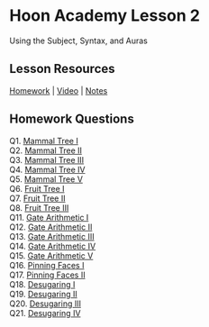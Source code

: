 # Hoon Academy Lesson 2
Using the Subject, Syntax, and Auras

## Lesson Resources
[Homework](https://forms.gle/qsyVhoQNC9WDbcbK7) | [Video](https://youtu.be/EXJGV7nHZ08) | [Notes](https://github.com/tamlut-modnys/curriculum/blob/main/ha-23-3/ha2/lesson2.md)

## Homework Questions
Q1. [Mammal Tree I](./hw2/q01.hoon)  
Q2. [Mammal Tree II](./hw2/q02.hoon)  
Q3. [Mammal Tree III](./hw2/q03.hoon)  
Q4. [Mammal Tree IV](./hw2/q04.hoon)  
Q5. [Mammal Tree V](./hw2/q05.hoon)  
Q6. [Fruit Tree I](./hw2/q06.hoon)  
Q7. [Fruit Tree II](./hw2/q07.hoon)  
Q8. [Fruit Tree III](./hw2/q08.hoon)  
Q11. [Gate Arithmetic I](./hw2/q11.hoon)  
Q12. [Gate Arithmetic II](./hw2/q12.hoon)  
Q13. [Gate Arithmetic III](./hw2/q13.hoon)  
Q14. [Gate Arithmetic IV](./hw2/q14.hoon)  
Q15. [Gate Arithmetic V](./hw2/q15.hoon)  
Q16. [Pinning Faces I](./hw2/q16.hoon)  
Q17. [Pinning Faces II](./hw2/q17.hoon)  
Q18. [Desugaring I](./hw2/q18.hoon)  
Q19. [Desugaring II](./hw2/q19.hoon)  
Q20. [Desugaring III](./hw2/q20.hoon)  
Q21. [Desugaring IV](./hw2/q21.hoon)  

